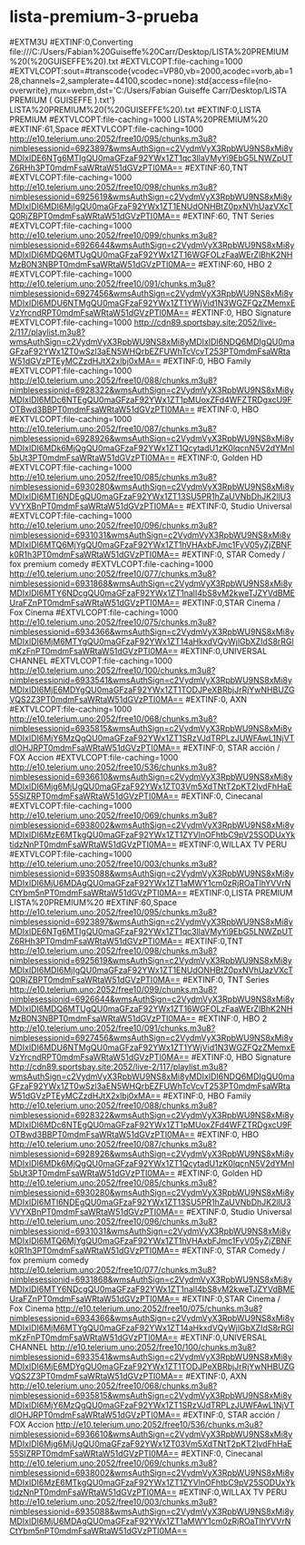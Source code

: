 # lista-premium-3-prueba
#EXTM3U
#EXTINF:0,Converting file:///C:/Users/Fabian%20Guiseffe%20Carr/Desktop/LISTA%20PREMIUM%20(%20GUISEFFE%20).txt
#EXTVLCOPT:file-caching=1000
#EXTVLCOPT:sout=#transcode{vcodec=VP80,vb=2000,acodec=vorb,ab=128,channels=2,samplerate=44100,scodec=none}:std{access=file{no-overwrite},mux=webm,dst='C:/Users/Fabian Guiseffe Carr/Desktop/LISTA PREMIUM ( GUISEFFE ).txt'}
LISTA%20PREMIUM%20(%20GUISEFFE%20).txt
#EXTINF:0,LISTA PREMIUM 
#EXTVLCOPT:file-caching=1000
LISTA%20PREMIUM%20
#EXTINF:61,Space
#EXTVLCOPT:file-caching=1000
http://e10.telerium.uno:2052/free10/095/chunks.m3u8?nimblesessionid=6923897&wmsAuthSign=c2VydmVyX3RpbWU9NS8xMi8yMDIxIDE6NTg6MTIgQU0maGFzaF92YWx1ZT1qc3llaVMyYi9EbG5LNWZpUTZ6RHh3PT0mdmFsaWRtaW51dGVzPTI0MA==
#EXTINF:60,TNT
#EXTVLCOPT:file-caching=1000
http://e10.telerium.uno:2052/free10/098/chunks.m3u8?nimblesessionid=6925619&wmsAuthSign=c2VydmVyX3RpbWU9NS8xMi8yMDIxIDI6MDI6MjIgQU0maGFzaF92YWx1ZT1ENUdONHBtZ0pxNVhUazVXcTQ0RjZBPT0mdmFsaWRtaW51dGVzPTI0MA==
#EXTINF:60, TNT Series
#EXTVLCOPT:file-caching=1000
http://e10.telerium.uno:2052/free10/099/chunks.m3u8?nimblesessionid=6926644&wmsAuthSign=c2VydmVyX3RpbWU9NS8xMi8yMDIxIDI6MDQ6MTUgQU0maGFzaF92YWx1ZT16WGFOLzFaaWErZlBhK2NHMzB0N3NBPT0mdmFsaWRtaW51dGVzPTI0MA==
#EXTINF:60, HBO 2
#EXTVLCOPT:file-caching=1000
http://e10.telerium.uno:2052/free10/091/chunks.m3u8?nimblesessionid=6927456&wmsAuthSign=c2VydmVyX3RpbWU9NS8xMi8yMDIxIDI6MDU6NTMgQU0maGFzaF92YWx1ZT1YWjVid1N3WGZFQzZMemxEVzYrcndRPT0mdmFsaWRtaW51dGVzPTI0MA==
#EXTINF:0, HBO Signature
#EXTVLCOPT:file-caching=1000
http://cdn89.sportsbay.site:2052/live-2/117/playlist.m3u8?wmsAuthSign=c2VydmVyX3RpbWU9NS8xMi8yMDIxIDI6NDQ6MDIgQU0maGFzaF92YWx1ZT0wSzl3aEN5WHQrbEZFUWhTcVcvT253PT0mdmFsaWRtaW51dGVzPTEyMCZzdHJtX2xlbj0xMA==
#EXTINF:0, HBO Family
#EXTVLCOPT:file-caching=1000
http://e10.telerium.uno:2052/free10/088/chunks.m3u8?nimblesessionid=6928322&wmsAuthSign=c2VydmVyX3RpbWU9NS8xMi8yMDIxIDI6MDc6NTEgQU0maGFzaF92YWx1ZT1pMUoxZFd4WFZTRDgxcU9FOTBwd3BBPT0mdmFsaWRtaW51dGVzPTI0MA==
#EXTINF:0, HBO
#EXTVLCOPT:file-caching=1000
http://e10.telerium.uno:2052/free10/087/chunks.m3u8?nimblesessionid=6928926&wmsAuthSign=c2VydmVyX3RpbWU9NS8xMi8yMDIxIDI6MDk6MjQgQU0maGFzaF92YWx1ZT1QcytadU1zK0lqcnN5V2dYMnl5bUt3PT0mdmFsaWRtaW51dGVzPTI0MA==
#EXTINF:0, Golden HD
#EXTVLCOPT:file-caching=1000
http://e10.telerium.uno:2052/free10/085/chunks.m3u8?nimblesessionid=6930280&wmsAuthSign=c2VydmVyX3RpbWU9NS8xMi8yMDIxIDI6MTI6NDEgQU0maGFzaF92YWx1ZT13SU5PR1hZaUVNbDhJK2llU3VVYXBnPT0mdmFsaWRtaW51dGVzPTI0MA==
#EXTINF:0, Studio Universal
#EXTVLCOPT:file-caching=1000
http://e10.telerium.uno:2052/free10/096/chunks.m3u8?nimblesessionid=6931031&wmsAuthSign=c2VydmVyX3RpbWU9NS8xMi8yMDIxIDI6MTQ6MjYgQU0maGFzaF92YWx1ZT1hVHAxbFJmc1FyV05yZjZBNFk0R1h3PT0mdmFsaWRtaW51dGVzPTI0MA==
#EXTINF:0, STAR Comedy / fox premium comedy
#EXTVLCOPT:file-caching=1000
http://e10.telerium.uno:2052/free10/077/chunks.m3u8?nimblesessionid=6931868&wmsAuthSign=c2VydmVyX3RpbWU9NS8xMi8yMDIxIDI6MTY6NDcgQU0maGFzaF92YWx1ZT1nalI4bS8vM2kweTJZYVdBMEUraFZnPT0mdmFsaWRtaW51dGVzPTI0MA==
#EXTINF:0,STAR Cinema / Fox Cinema
#EXTVLCOPT:file-caching=1000
http://e10.telerium.uno:2052/free10/075/chunks.m3u8?nimblesessionid=6934366&wmsAuthSign=c2VydmVyX3RpbWU9NS8xMi8yMDIxIDI6MjM6MTYgQU0maGFzaF92YWx1ZT14aHkxdVQyWjlGbXZIdS8rRGlmKzFnPT0mdmFsaWRtaW51dGVzPTI0MA==
#EXTINF:0,UNIVERSAL CHANNEL
#EXTVLCOPT:file-caching=1000
http://e10.telerium.uno:2052/free10/100/chunks.m3u8?nimblesessionid=6933541&wmsAuthSign=c2VydmVyX3RpbWU9NS8xMi8yMDIxIDI6MjE6MDYgQU0maGFzaF92YWx1ZT1TODJPeXBRbjJrRjYwNHBUZGVQS2Z3PT0mdmFsaWRtaW51dGVzPTI0MA==
#EXTINF:0, AXN
#EXTVLCOPT:file-caching=1000
http://e10.telerium.uno:2052/free10/068/chunks.m3u8?nimblesessionid=6935815&wmsAuthSign=c2VydmVyX3RpbWU9NS8xMi8yMDIxIDI6MjY6MzQgQU0maGFzaF92YWx1ZT1SRzVJdTRPLzJUWFAwL1NjVTdIOHJRPT0mdmFsaWRtaW51dGVzPTI0MA==
#EXTINF:0, STAR acción / FOX Accion
#EXTVLCOPT:file-caching=1000
http://e10.telerium.uno:2052/free10/536/chunks.m3u8?nimblesessionid=6936610&wmsAuthSign=c2VydmVyX3RpbWU9NS8xMi8yMDIxIDI6Mjg6MjUgQU0maGFzaF92YWx1ZT03Vm5XdTNtT2pKT2IvdFhHaE55SlZRPT0mdmFsaWRtaW51dGVzPTI0MA==
#EXTINF:0, Cinecanal
#EXTVLCOPT:file-caching=1000
http://e10.telerium.uno:2052/free10/069/chunks.m3u8?nimblesessionid=6938002&wmsAuthSign=c2VydmVyX3RpbWU9NS8xMi8yMDIxIDI6MzE6MTkgQU0maGFzaF92YWx1ZT1ZYVlnOFhtbC9pV25SODUxYktidzNnPT0mdmFsaWRtaW51dGVzPTI0MA==
#EXTINF:0,WILLAX TV PERU
#EXTVLCOPT:file-caching=1000
http://e10.telerium.uno:2052/free10/003/chunks.m3u8?nimblesessionid=6935088&wmsAuthSign=c2VydmVyX3RpbWU9NS8xMi8yMDIxIDI6MjU6MDAgQU0maGFzaF92YWx1ZT1aMWY1cm0zRjROaTlhYVVrNCtYbm5nPT0mdmFsaWRtaW51dGVzPTI0MA==
#EXTINF:0,LISTA PREMIUM 
LISTA%20PREMIUM%20
#EXTINF:60,Space
http://e10.telerium.uno:2052/free10/095/chunks.m3u8?nimblesessionid=6923897&wmsAuthSign=c2VydmVyX3RpbWU9NS8xMi8yMDIxIDE6NTg6MTIgQU0maGFzaF92YWx1ZT1qc3llaVMyYi9EbG5LNWZpUTZ6RHh3PT0mdmFsaWRtaW51dGVzPTI0MA==
#EXTINF:0,TNT
http://e10.telerium.uno:2052/free10/098/chunks.m3u8?nimblesessionid=6925619&wmsAuthSign=c2VydmVyX3RpbWU9NS8xMi8yMDIxIDI6MDI6MjIgQU0maGFzaF92YWx1ZT1ENUdONHBtZ0pxNVhUazVXcTQ0RjZBPT0mdmFsaWRtaW51dGVzPTI0MA==
#EXTINF:0, TNT Series
http://e10.telerium.uno:2052/free10/099/chunks.m3u8?nimblesessionid=6926644&wmsAuthSign=c2VydmVyX3RpbWU9NS8xMi8yMDIxIDI6MDQ6MTUgQU0maGFzaF92YWx1ZT16WGFOLzFaaWErZlBhK2NHMzB0N3NBPT0mdmFsaWRtaW51dGVzPTI0MA==
#EXTINF:0, HBO 2
http://e10.telerium.uno:2052/free10/091/chunks.m3u8?nimblesessionid=6927456&wmsAuthSign=c2VydmVyX3RpbWU9NS8xMi8yMDIxIDI6MDU6NTMgQU0maGFzaF92YWx1ZT1YWjVid1N3WGZFQzZMemxEVzYrcndRPT0mdmFsaWRtaW51dGVzPTI0MA==
#EXTINF:0, HBO Signature
http://cdn89.sportsbay.site:2052/live-2/117/playlist.m3u8?wmsAuthSign=c2VydmVyX3RpbWU9NS8xMi8yMDIxIDI6NDQ6MDIgQU0maGFzaF92YWx1ZT0wSzl3aEN5WHQrbEZFUWhTcVcvT253PT0mdmFsaWRtaW51dGVzPTEyMCZzdHJtX2xlbj0xMA==
#EXTINF:0, HBO Family
http://e10.telerium.uno:2052/free10/088/chunks.m3u8?nimblesessionid=6928322&wmsAuthSign=c2VydmVyX3RpbWU9NS8xMi8yMDIxIDI6MDc6NTEgQU0maGFzaF92YWx1ZT1pMUoxZFd4WFZTRDgxcU9FOTBwd3BBPT0mdmFsaWRtaW51dGVzPTI0MA==
#EXTINF:0, HBO
http://e10.telerium.uno:2052/free10/087/chunks.m3u8?nimblesessionid=6928926&wmsAuthSign=c2VydmVyX3RpbWU9NS8xMi8yMDIxIDI6MDk6MjQgQU0maGFzaF92YWx1ZT1QcytadU1zK0lqcnN5V2dYMnl5bUt3PT0mdmFsaWRtaW51dGVzPTI0MA==
#EXTINF:0, Golden HD
http://e10.telerium.uno:2052/free10/085/chunks.m3u8?nimblesessionid=6930280&wmsAuthSign=c2VydmVyX3RpbWU9NS8xMi8yMDIxIDI6MTI6NDEgQU0maGFzaF92YWx1ZT13SU5PR1hZaUVNbDhJK2llU3VVYXBnPT0mdmFsaWRtaW51dGVzPTI0MA==
#EXTINF:0, Studio Universal
http://e10.telerium.uno:2052/free10/096/chunks.m3u8?nimblesessionid=6931031&wmsAuthSign=c2VydmVyX3RpbWU9NS8xMi8yMDIxIDI6MTQ6MjYgQU0maGFzaF92YWx1ZT1hVHAxbFJmc1FyV05yZjZBNFk0R1h3PT0mdmFsaWRtaW51dGVzPTI0MA==
#EXTINF:0, STAR Comedy / fox premium comedy
http://e10.telerium.uno:2052/free10/077/chunks.m3u8?nimblesessionid=6931868&wmsAuthSign=c2VydmVyX3RpbWU9NS8xMi8yMDIxIDI6MTY6NDcgQU0maGFzaF92YWx1ZT1nalI4bS8vM2kweTJZYVdBMEUraFZnPT0mdmFsaWRtaW51dGVzPTI0MA==
#EXTINF:0,STAR Cinema / Fox Cinema
http://e10.telerium.uno:2052/free10/075/chunks.m3u8?nimblesessionid=6934366&wmsAuthSign=c2VydmVyX3RpbWU9NS8xMi8yMDIxIDI6MjM6MTYgQU0maGFzaF92YWx1ZT14aHkxdVQyWjlGbXZIdS8rRGlmKzFnPT0mdmFsaWRtaW51dGVzPTI0MA==
#EXTINF:0,UNIVERSAL CHANNEL
http://e10.telerium.uno:2052/free10/100/chunks.m3u8?nimblesessionid=6933541&wmsAuthSign=c2VydmVyX3RpbWU9NS8xMi8yMDIxIDI6MjE6MDYgQU0maGFzaF92YWx1ZT1TODJPeXBRbjJrRjYwNHBUZGVQS2Z3PT0mdmFsaWRtaW51dGVzPTI0MA==
#EXTINF:0, AXN
http://e10.telerium.uno:2052/free10/068/chunks.m3u8?nimblesessionid=6935815&wmsAuthSign=c2VydmVyX3RpbWU9NS8xMi8yMDIxIDI6MjY6MzQgQU0maGFzaF92YWx1ZT1SRzVJdTRPLzJUWFAwL1NjVTdIOHJRPT0mdmFsaWRtaW51dGVzPTI0MA==
#EXTINF:0, STAR acción / FOX Accion
http://e10.telerium.uno:2052/free10/536/chunks.m3u8?nimblesessionid=6936610&wmsAuthSign=c2VydmVyX3RpbWU9NS8xMi8yMDIxIDI6Mjg6MjUgQU0maGFzaF92YWx1ZT03Vm5XdTNtT2pKT2IvdFhHaE55SlZRPT0mdmFsaWRtaW51dGVzPTI0MA==
#EXTINF:0, Cinecanal
http://e10.telerium.uno:2052/free10/069/chunks.m3u8?nimblesessionid=6938002&wmsAuthSign=c2VydmVyX3RpbWU9NS8xMi8yMDIxIDI6MzE6MTkgQU0maGFzaF92YWx1ZT1ZYVlnOFhtbC9pV25SODUxYktidzNnPT0mdmFsaWRtaW51dGVzPTI0MA==
#EXTINF:0,WILLAX TV PERU
http://e10.telerium.uno:2052/free10/003/chunks.m3u8?nimblesessionid=6935088&wmsAuthSign=c2VydmVyX3RpbWU9NS8xMi8yMDIxIDI6MjU6MDAgQU0maGFzaF92YWx1ZT1aMWY1cm0zRjROaTlhYVVrNCtYbm5nPT0mdmFsaWRtaW51dGVzPTI0MA==
